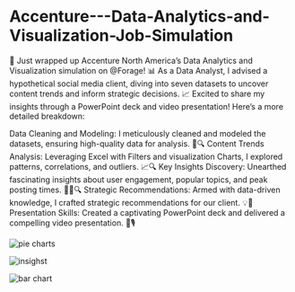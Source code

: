 # Accenture---Data-Analytics-and-Visualization-Job-Simulation

🚀 Just wrapped up Accenture North America’s Data Analytics and Visualization simulation on @Forage! 📊 As a Data Analyst, I advised a hypothetical social media client, diving into seven datasets to uncover content trends and inform strategic decisions. 📈 Excited to share my insights through a PowerPoint deck and video presentation! Here’s a more detailed breakdown:

Data Cleaning and Modeling: I meticulously cleaned and modeled the datasets, ensuring high-quality data for analysis. 🧹🔍
Content Trends Analysis: Leveraging Excel with Filters and visualization Charts, I explored patterns, correlations, and outliers. 📈🔍
Key Insights Discovery: Unearthed fascinating insights about user engagement, popular topics, and peak posting times. 🕵️‍♂️🔍
Strategic Recommendations: Armed with data-driven knowledge, I crafted strategic recommendations for our client. 💡📝
Presentation Skills: Created a captivating PowerPoint deck and delivered a compelling video presentation. 🎥🎙️

![pie charts](https://github.com/user-attachments/assets/89615944-e4ff-4be6-83cc-bd7527d04ab9)

![insighst](https://github.com/user-attachments/assets/265e43be-f4bf-46c5-a7b0-aae26bd63bd5)

![bar chart](https://github.com/user-attachments/assets/162baf8a-7b57-4c23-8868-ed4b656dbc97)

